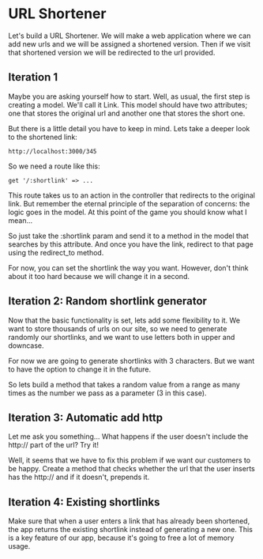 # URL Shortener

Let's build a URL Shortener. We will make a web application where we can add new urls and we will be assigned a shortened version. Then if we visit that shortened version we will be redirected to the url provided.

## Iteration 1

Maybe you are asking yourself how to start. Well, as usual, the first step is creating a model. We'll call it Link. This model should have two attributes; one that stores the original url and another one that stores the short one.

But there is a little detail you have to keep in mind. Lets take a deeper look to the shortened link:
```
http://localhost:3000/345
```
So we need a route like this:
```
get '/:shortlink' => ...
```
This route takes us to an action in the controller that redirects to the original link. But remember the eternal principle of the separation of concerns: the logic goes in the model. At this point of the game you should know what I mean...

So just take the :shortlink param and send it to a method in the model that searches by this attribute. And once you have the link, redirect to that page using the redirect_to method.

For now, you can set the shortlink the way you want. However, don't think about it too hard because we will change it in a second.


## Iteration 2: Random shortlink generator

Now that the basic functionality is set, lets add some flexibility to it. We want to store thousands of urls on our site, so we need to generate randomly our shortlinks, and we want to use letters both in upper and downcase.

For now we are going to generate shortlinks with 3 characters. But we want to have the option to change it in the future.

So lets build a method that takes a random value from a range as many times as the number we pass as a parameter (3 in this case).

## Iteration 3: Automatic add http

Let me ask you something... What happens if the user doesn't include the http:// part of the url? Try it!

Well, it seems that we have to fix this problem if we want our customers to be happy. Create a method that checks whether the url that the user inserts has the http:// and if it doesn't, prepends it.

## Iteration 4: Existing shortlinks

Make sure that when a user enters a link that has already been shortened, the app returns the existing shortlink instead of generating a new one. This is a key feature of our app, because it's going to free a lot of memory usage.